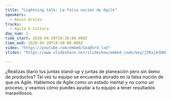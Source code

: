 ```yaml
---
title: "Lightning talk: La falsa noción de Agile"
speakers:
  - Kevin Arvizu
tracks:
  - Agile & Cultura
day_num: 1
time_start: 2020-04-20T19:30:00.000Z
time_end: 2020-04-20T19:40:00.000Z
video: "https://youtube.com/embed/SxaDSr4-lx8"
slides: "https://www.slideshare.net/slideshow/embed_code/key/jIRaj43OKDQMNq"

---
```


¿Realizas diario tus juntas stand-up y juntas de planeación pero sin demo de productos? Tal vez tu equipo se encuentra atorado en la falsa noción de que es Agile. Hablemos de Agile como un estado mental y no como un proceso, y veamos cómo puedes ayudar a tu equipo a tener resultados maravillosos.